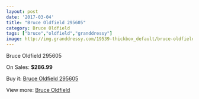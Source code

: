 ```yaml
---
layout: post
date: '2017-03-04'
title: "Bruce Oldfield 295605"
category: Bruce Oldfield
tags: ["bruce","oldfield","granddressy"]
image: http://img.granddressy.com/19539-thickbox_default/bruce-oldfield-295605.jpg
---
```

Bruce Oldfield 295605

On Sales: **$286.99**
<a href="https://www.granddressy.com/en/bruce-oldfield/18521-bruce-oldfield-295605.html"><amp-img layout="responsive" width="600" height="600" src="//img.granddressy.com/19539-thickbox_default/bruce-oldfield-295605.jpg" alt="Bruce Oldfield 295605 0" /></a>

Buy it: [Bruce Oldfield 295605](https://www.granddressy.com/en/bruce-oldfield/18521-bruce-oldfield-295605.html "Bruce Oldfield 295605")

View more: [Bruce Oldfield](https://www.granddressy.com/en/274-bruce-oldfield "Bruce Oldfield")